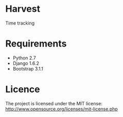 Harvest
==============

Time tracking

Requirements
==============
- Python 2.7
- Django 1.6.2
- Bootstrap 3.1.1

Licence
==============
The project is licensed under the MIT license: http://www.opensource.org/licenses/mit-license.php




